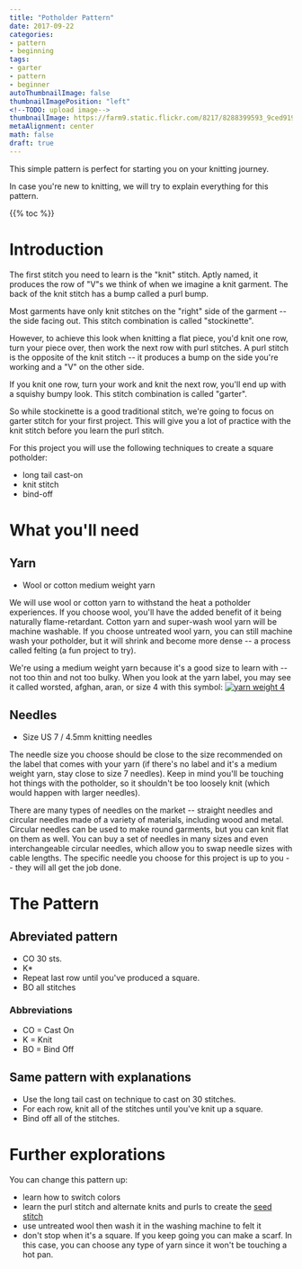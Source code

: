 ```yaml
---
title: "Potholder Pattern"
date: 2017-09-22
categories:
- pattern
- beginning
tags:
- garter
- pattern
- beginner
autoThumbnailImage: false
thumbnailImagePosition: "left"
<!--TODO: upload image-->
thumbnailImage: https://farm9.static.flickr.com/8217/8288399593_9ced919f63.jpg
metaAlignment: center
math: false
draft: true
---
```


This simple pattern is perfect for starting you on your knitting journey.

<!--more-->
<!--TODO: add pictures-->

In case you're new to knitting, we will try to explain everything for this pattern.
<!--TODO: we should make a pdf that skips all the chit chat so people that know how to read a pattern can jump right in-->

{{% toc %}}

# Introduction

The first stitch you need to learn is the "knit" stitch. Aptly named, it produces the row of "V"s we think of when we imagine a knit garment. The back of the knit stitch has a bump called a purl bump.

Most garments have only knit stitches on the "right" side of the garment -- the side facing out. This stitch combination is called "stockinette".
<!--TODO: add image of stockinette front and back-->

However, to achieve this look when knitting a flat piece, you'd knit one row, turn your piece over, then work the next row with purl stitches. A purl stitch is the opposite of the knit stitch -- it produces a bump on the side you're working and a "V" on the other side.

If you knit one row, turn your work and knit the next row, you'll end up with a squishy bumpy look. This stitch combination is called "garter".
<!--TODO: add image of garter-->

So while stockinette is a good traditional stitch, we're going to focus on garter stitch for your first project. This will give you a lot of practice with the knit stitch before you learn the purl stitch.

For this project you will use the following techniques to create a square potholder:

* long tail cast-on
* knit stitch
* bind-off

# What you'll need

## Yarn

* Wool or cotton medium weight yarn

We will use wool or cotton yarn to withstand the heat a potholder experiences. If you choose wool, you'll have the added benefit of it being naturally flame-retardant. Cotton yarn and super-wash wool yarn will be machine washable. If you choose untreated wool yarn, you can still machine wash your potholder, but it will shrink and become more dense -- a process called felting (a fun project to try).

We're using a medium weight yarn because it's a good size to learn with -- not too thin and not too bulky. When you look at the yarn label, you may see it called worsted, afghan, aran, or size 4 with this symbol:
[![yarn weight 4](https://www.craftyarncouncil.com/logos/4.gif)](https://www.craftyarncouncil.com/weight.html)

## Needles

* Size US 7 / 4.5mm knitting needles

The needle size you choose should be close to the size recommended on the label that comes with your yarn (if there's no label and it's a medium weight yarn, stay close to size 7 needles). Keep in mind you'll be touching hot things with the potholder, so it shouldn't be too loosely knit (which would happen with larger needles).

There are many types of needles on the market -- straight needles and circular needles made of a variety of materials, including wood and metal. Circular needles can be used to make round garments, but you can knit flat on them as well. You can buy a set of needles in many sizes and even interchangeable circular needles, which allow you to swap needle sizes with cable lengths. The specific needle you choose for this project is up to you -- they will all get the job done.

# The Pattern

## Abreviated pattern

<!--TODO: get this and the following sections to format better so we don't need bulleted lists-->
* CO 30 sts.
* K*
* Repeat last row until you've produced a square.
* BO all stitches

### Abbreviations

* CO = Cast On
* K = Knit
* BO = Bind Off

## Same pattern with explanations
<!--TODO: explain more or link to better explanations here-->

* Use the long tail cast on technique to cast on 30 stitches.
* For each row, knit all of the stitches until you've knit up a square.
* Bind off all of the stitches.

# Further explorations

You can change this pattern up:
<!--TODO: add in links for color changes and felting-->

* learn how to switch colors
* learn the purl stitch and alternate knits and purls to create the [seed stitch](http://www.dummies.com/crafts/knitting/designs-patterns/how-to-knit-the-seed-stitch/)
* use untreated wool then wash it in the washing machine to felt it
* don't stop when it's a square. If you keep going you can make a scarf. In this case, you can choose any type of yarn since it won't be touching a hot pan.

